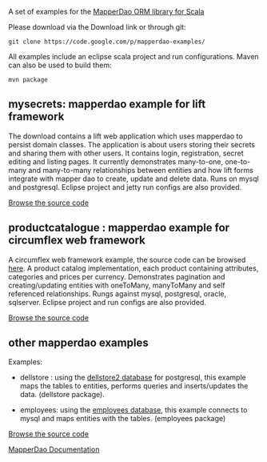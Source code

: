 A set of examples for the [MapperDao ORM library for Scala](https://code.google.com/p/mapperdao/)

Please download via the Download link or through git:

```
git clone https://code.google.com/p/mapperdao-examples/
```

All examples include an eclipse scala project and run configurations. Maven can also be used to build them:

```
mvn package
```

## mysecrets: mapperdao example for lift framework ##

The download contains a lift web application which uses mapperdao to persist domain classes. The application is about users storing their secrets and sharing them with other users. It contains login, registration, secret editing and listing pages. It currently demonstrates many-to-one, one-to-many and many-to-many relationships between entities and how lift forms integrate with mapper dao to create, update and delete data. Runs on mysql and postgresql. Eclipse project and jetty run configs are also provided.

[Browse the source code](https://code.google.com/p/mapperdao-examples/source/browse/#svn%2Ftrunk%2Fmysecrets%2Fsrc%2Fmain%2Fscala%2Fcom%2Frits%2Fmysecrets)

## productcatalogue : mapperdao example for circumflex web framework ##

A circumflex web framework example, the source code can be browsed [here](https://code.google.com/p/mapperdao-examples/source/browse/#svn%2Ftrunk%2Fproductcatalogue). A product catalog implementation, each product containing attributes, categories and prices per currency. Demonstrates pagination and creating/updating entities with oneToMany, manyToMany and self referenced relationships. Rungs against mysql, postgresql, oracle, sqlserver. Eclipse project and run configs are also provided.

[Browse the source code](https://code.google.com/p/mapperdao-examples/source/browse/#svn%2Ftrunk%2Fproductcatalogue%2Fsrc%2Fmain%2Fscala%2Fcom%2Frits%2Fmodel)

## other mapperdao examples ##

Examples:

  * dellstore : using the [dellstore2 database](http://www.pgfoundry.org/projects/dbsamples/) for postgresql, this example maps the tables to entities, performs queries and inserts/updates the data. (dellstore package).

  * employees: using the [employees database](https://launchpad.net/test-db/), this example connects to mysql and maps entities with the tables. (employees package)

[Browse the source code](https://code.google.com/p/mapperdao-examples/source/browse/#svn%2Ftrunk%2Fexamples)

[MapperDao Documentation](https://code.google.com/p/mapperdao/wiki/TableOfContents)